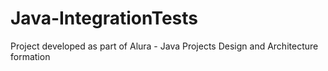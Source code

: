 # Java-IntegrationTests
Project developed as part of Alura - Java Projects Design and Architecture formation
